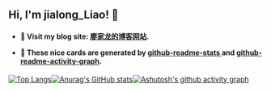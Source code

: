## Hi, I'm jialong_Liao! 👻

<h4>

- 🐳 Visit my blog site: <a href="https://liao-hexo.github.io">廖家龙的博客网站</a>.

- 💃 These nice cards are generated by <a href="https://github.com/anuraghazra/github-readme-stats">github-readme-stats
</a> and <a href="https://github.com/Ashutosh00710/github-readme-activity-graph">github-readme-activity-graph</a>.

</h4>

[![Top Langs](https://github-readme-stats.vercel.app/api/top-langs/?username=Liao-Hexo&layout=compact&theme=dracula)](https://github.com/anuraghazra/github-readme-stats)[![Anurag's GitHub stats](https://github-readme-stats.vercel.app/api?username=Liao-Hexo&show_icons=true&theme=cobalt&count_private=true&include_all_commits=true&locale=cn&hide_border=false)](https://github.com/anuraghazra/github-readme-stats)[![Ashutosh's github activity graph](https://github-readme-activity-graph.cyclic.app/graph?username=Liao-Hexo&theme=vue)](https://github.com/ashutosh00710/github-readme-activity-graph)
